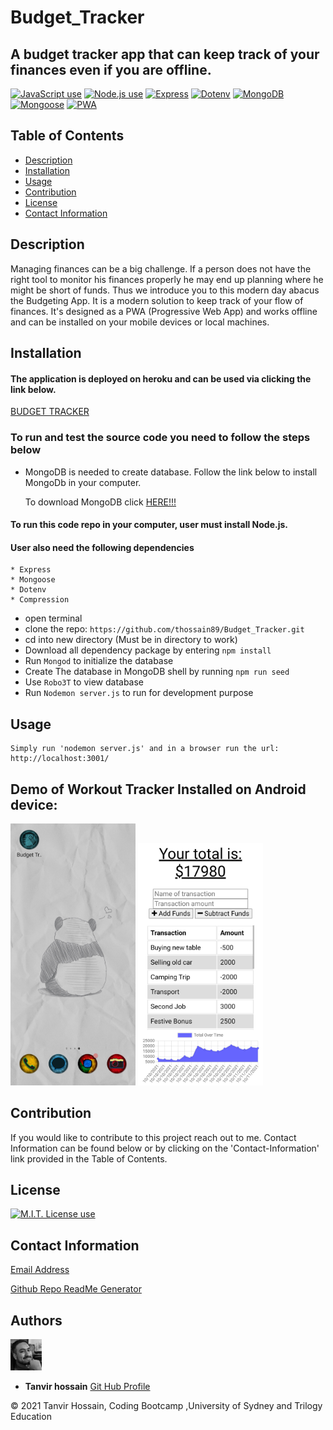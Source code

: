 # Budget_Tracker  

## A budget tracker app that can keep track of your finances even if you are offline.


<a href="https://img.shields.io/badge/JavaScipt-100%25-yellow"><img alt="JavaScript use" src="https://img.shields.io/badge/JavaScipt-100%25-yellow"></a> <a href="https://img.shields.io/badge/Used-Node.js-red"><img alt="Node.js use" src="https://img.shields.io/badge/Used-Node.js-red"></a> <a href="https://img.shields.io/badge/Used-Express-orange"><img alt="Express" src="https://img.shields.io/badge/Used-Express-orange"></a> <a href="https://img.shields.io/badge/Used-Dotenv-blueviolet"><img alt="Dotenv" src="https://img.shields.io/badge/Used-Dotenv-blueviolet"></a> <a href="https://img.shields.io/badge/Used-MongoDB-informational"><img alt="MongoDB" src="https://img.shields.io/badge/Used-MongoDB-informational"></a> <a href="https://img.shields.io/badge/Used-Mongoose-success"><img alt="Mongoose" src="https://img.shields.io/badge/Used-Mongoose-success"></a> <a href="https://img.shields.io/badge/Used-PWA-9cf"><img alt="PWA" src="https://img.shields.io/badge/Used-PWA-9cf"></a> 



## Table of Contents

- [Description](#description)
- [Installation](#installation)
- [Usage](#usage)
- [Contribution](#contribution)
- [License](#license)
- [Contact Information](#contact-information)

## Description

  Managing finances can be a big challenge. If a person does not have the right tool to monitor his finances properly he may end up planning where he might be short of funds. Thus we introduce you to this modern day abacus the Budgeting App. It is a modern solution to keep track of your flow of finances. It's designed as a PWA (Progressive Web App) and works offline and can be installed on your mobile devices or local machines.

## Installation  

#### The application is deployed on heroku and can be used via clicking the link below.  

[BUDGET TRACKER](https://boiling-depths-21025.herokuapp.com/)

### To run and test the source code you need to follow the steps below

 * MongoDB is needed to create database. Follow the link below to install MongoDb in your computer.  

    To download MongoDB click [HERE!!!](https://www.mongodb.com/cloud/atlas/lp/try2-de?utm_content=rlsapostreg&utm_source=google&utm_campaign=gs_apac_rlsamulti_search_brand_dsa_atlas_desktop_rlsa_postreg&utm_term=&utm_medium=cpc_paid_search&utm_ad=b&utm_ad_campaign_id=14412646494&gclid=CjwKCAjwqeWKBhBFEiwABo_XBh5uZPBnBDKggMUYPRr8qnA0zkpf6QoTsvu-ha-dGjg8HeF8sSJVBRoCnvgQAvD_BwE)  

 
#### To run this code repo in your computer, user must install Node.js. 
#### User also need the following dependencies

    * Express
    * Mongoose 
    * Dotenv     
    * Compression

- open terminal
- clone the repo: `https://github.com/thossain89/Budget_Tracker.git`
- cd into new directory (Must be in directory to work) 
- Download all dependency package by entering `npm install`
- Run `Mongod` to initialize the database
- Create The database in MongoDB shell by running `npm run seed`
- Use `Robo3T` to view database
- Run `Nodemon server.js` to run for development purpose 



## Usage

```
Simply run 'nodemon server.js' and in a browser run the url: 
http://localhost:3001/

```


## Demo of Workout Tracker Installed on Android device:

<img src="./assets/img/demo1.jpg" alt="demo1" width='200'/>  <img src="./assets/img/demo2.jpg" alt="demo1" width='200'/>   


## Contribution

If you would like to contribute to this project reach out to me. Contact Information can be found below or by clicking on the 'Contact-Information' link provided in the Table of Contents.

## License

<a href="https://img.shields.io/badge/License-MIT-brightgreen"><img alt="M.I.T. License use" src="https://img.shields.io/badge/License-MIT-brightgreen"></a>

## Contact Information

[Email Address](tanvirhossain2006@gmail.com)

[Github Repo ReadMe Generator](https://github.com/thossain89/Team_Profile_Generator.git)

## Authors   

<img src="./assets/img/tanvir.jpg" width="50">  


* **Tanvir hossain** [Git Hub Profile](https://github.com/thossain89)  

&copy; 2021 Tanvir Hossain, Coding Bootcamp ,University of Sydney and Trilogy Education

